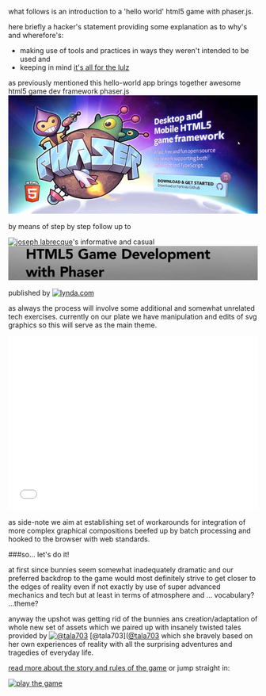 what follows is an introduction to a 'hello world' html5 game with phaser.js.

here briefly a hacker's statement providing some explanation as to why's and wherefore's:

- making use of tools and practices in ways they weren't intended to be used and
- keeping in mind [it's all for the lulz](http://codepen.io/rafszul/pen/bNxwBx/)

as previously mentioned this hello-world app brings together awesome html5 game dev framework phaser.js
[![ phaser.js](assets/info-files-img/phaser-js-splash-scr.jpg)](http://phaser.io/)

by means of step by step follow up to

[![joseph labrecque](http://josephlabrecque.com/Labrecque_2014_sq.jpg)](http://josephlabrecque.com/)'s informative and casual [![html5 game dev with phaser](assets/info-files-img/html5-game-dev-with-phaser-splash-scr.jpg)](http://www.lynda.com/Phaser-tutorials/HTML5-Game-Development-Phaser/163641-2.html)

published by [![lynda.com](http://cdn.lynda.com/assets/1223-r20150305/Website/ui/images/mediakit/logos-png/lynda_logo2k-d_144x.png)](http://www.lynda.com/)

as always the process will involve some additional and somewhat unrelated tech exercises. currently on our plate we have manipulation and edits of svg graphics so this will serve as the main theme.

<iframe height='350' scrolling='no' src='//codepen.io/rafszul/embed/ogyyJK/' frameborder='no' allowtransparency='true' allowfullscreen='true' style='width: 100%;'>See the Pen <a href='http://codepen.io/rafszul/pen/ogyyJK/'>SVG Mask (Experiment)</a> by @rafszul (<a href='http://codepen.io/rafszul'>@rafszul</a>) on <a href='http://codepen.io'>CodePen</a>.
</iframe>

as side-note we aim at establishing set of workarounds for integration of more complex graphical compositions beefed up by batch processing and hooked to the browser with web standards.

###so... let's do it!

at first since bunnies seem somewhat inadequately dramatic and our preferred backdrop to the game would most definitely strive to get closer to the edges of reality even if not exactly by use of super advanced mechanics and tech but at least in terms of atmosphere and ... vocabulary? ...theme?

anyway the upshot was getting rid of the bunnies ans creation/adaptation of whole new set of assets which we paired up with insanely twisted tales provided by [![@tala703](https://avatars1.githubusercontent.com/u/7087282?v=3&s=460)](https://github.com/tala703) [@tala703]([@tala703](https://github.com/tala703) which she bravely based on her own experiences of reality with all the surprising adventures and tragedies of everyday life.

[read more about the story and rules of the game](/_arch/_gitHub/_weAreThePlayMakers/the-nice-defender/basic-rules.md) or jump straight in:

[![play the game]()]()

